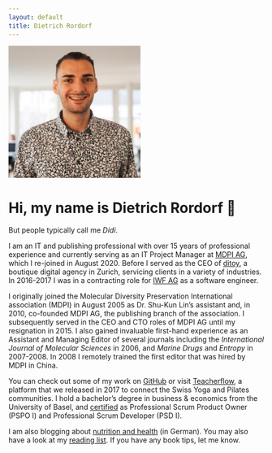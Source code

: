 ```yaml
---
layout: default
title: Dietrich Rordorf
---
```

<p class="lead">
    <img src="/assets/dr.jpg" alt="Dietrich Rordorf" width="260">
</p>

# Hi, my name is Dietrich Rordorf  👋

But people typically call me *Didi*.

I am an IT and publishing professional with over 15 years of professional experience and currently serving as an IT Project Manager at [MDPI AG](https://www.mdpi.com/), which I re-joined in August 2020. Before I served as the CEO of [ditoy](https://www.ditoy.com/), a boutique digital agency in Zurich, servicing clients in a variety of industries. In 2016-2017 I was in a contracting role for [IWF AG](https://www.iwf.ch/) as a software engineer.

I originally joined the Molecular Diversity Preservation International association (MDPI) in August 2005 as Dr. Shu-Kun Lin’s assistant and, in 2010, co-founded MDPI AG, the publishing branch of the association. I subsequently served in the CEO and CTO roles of MDPI AG until my resignation in 2015. I also gained invaluable first-hand experience as an Assistant and Managing Editor of several journals including the *International Journal of Molecular Sciences* in 2006, and *Marine Drugs* and *Entropy* in 2007-2008. In 2008 I remotely trained the first editor that was hired by MDPI in China. 

You can check out some of my work on [GitHub](https://github.com/rordi/) or visit [Teacherflow](https://www.teacherflow.ch), a platform that we released in 2017 to connect the Swiss Yoga and Pilates communities. I hold a bachelor’s degree in business & economics from the University of Basel, and [certified](https://www.scrum.org/user/298081) as Professional Scrum Product Owner (PSPO I) and Professional Scrum Developer (PSD I).

I am also blogging about [nutrition and health](https://www.meinflow.com/) (in German). You may also have a look at my [reading list](./reading-list.html). If you have any book tips, let me know.
